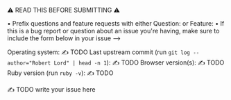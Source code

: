 ⚠️ READ THIS BEFORE SUBMITTING ⚠️

• Prefix questions and feature requests with either Question: or Feature:
• If this is a bug report or question about an issue you're having, make sure to include the form below in your issue
-->

Operating system: ✍️ TODO
Last upstream commit (run `git log --author="Robert Lord" | head -n 1`): ✍️ TODO
Browser version(s): ✍️ TODO
Ruby version (run `ruby -v`): ✍️ TODO

✍️ TODO write your issue here
